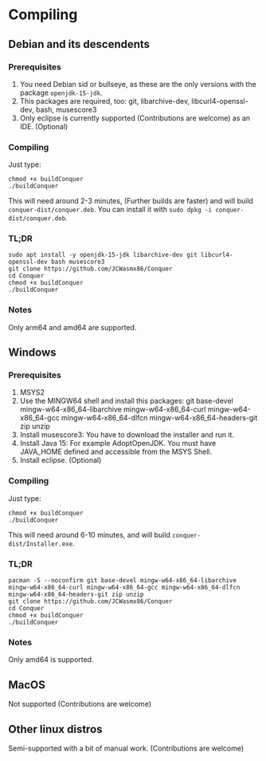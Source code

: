 # Compiling

## Debian and its descendents

### Prerequisites

1. You need Debian sid or bullseye, as these are the only versions with the package `openjdk-15-jdk`.
2. This packages are required, too: git, libarchive-dev, libcurl4-openssl-dev, bash, musescore3
3. Only eclipse is currently supported (Contributions are welcome) as an IDE. (Optional)

### Compiling

Just type:
```
chmod +x buildConquer
./buildConquer
```
This will need around 2-3 minutes, (Further builds are faster) and will build `conquer-dist/conquer.deb`.
You can install it with `sudo dpkg -i conquer-dist/conquer.deb`.

### TL;DR

```
sudo apt install -y openjdk-15-jdk libarchive-dev git libcurl4-openssl-dev bash musescore3
git clone https://github.com/JCWasmx86/Conquer
cd Conquer
chmod +x buildConquer
./buildConquer
```

### Notes

Only arm64 and amd64 are supported.

## Windows

### Prerequisites

1. MSYS2
2. Use the MINGW64 shell and install this packages:
	git base-devel mingw-w64-x86_64-libarchive mingw-w64-x86_64-curl mingw-w64-x86_64-gcc mingw-w64-x86_64-dlfcn mingw-w64-x86_64-headers-git zip unzip
3. Install musescore3: You have to download the installer and run it.
4. Install Java 15: For example AdoptOpenJDK. You must have JAVA_HOME defined and accessible from the MSYS Shell.
5. Install eclipse. (Optional)

### Compiling

Just type:
```
chmod +x buildConquer
./buildConquer
```
This will need around 6-10 minutes, and will build `conquer-dist/Installer.exe`.

### TL;DR

```
pacman -S --noconfirm git base-devel mingw-w64-x86_64-libarchive mingw-w64-x86_64-curl mingw-w64-x86_64-gcc mingw-w64-x86_64-dlfcn mingw-w64-x86_64-headers-git zip unzip
git clone https://github.com/JCWasmx86/Conquer
cd Conquer
chmod +x buildConquer
./buildConquer
```

### Notes

Only amd64 is supported.
## MacOS

Not supported (Contributions are welcome)

## Other linux distros

Semi-supported with a bit of manual work. (Contributions are welcome)
